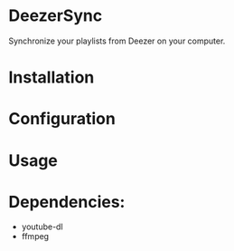 # DeezerSync
Synchronize your playlists from Deezer on your computer.

# Installation

# Configuration

# Usage

# Dependencies:
 - youtube-dl
 - ffmpeg
